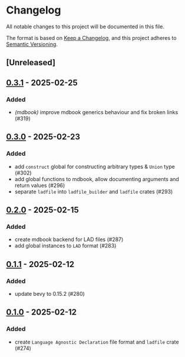 # Changelog

All notable changes to this project will be documented in this file.

The format is based on [Keep a Changelog](https://keepachangelog.com/en/1.0.0/),
and this project adheres to [Semantic Versioning](https://semver.org/spec/v2.0.0.html).

## [Unreleased]

## [0.3.1](https://github.com/makspll/bevy_mod_scripting/compare/v0.3.0-ladfile...v0.3.1-ladfile) - 2025-02-25

### Added

- *(mdbook)* improve mdbook generics behaviour and fix broken links (#319)

## [0.3.0](https://github.com/makspll/bevy_mod_scripting/compare/v0.2.0-ladfile...v0.3.0-ladfile) - 2025-02-23

### Added

- add `construct` global for constructing arbitrary types & `Union` type (#302)
- add global functions to mdbook, allow documenting arguments and return values (#296)
- separate `ladfile` into `ladfile_builder` and `ladfile` crates (#293)

## [0.2.0](https://github.com/makspll/bevy_mod_scripting/compare/v0.1.1-ladfile...v0.2.0-ladfile) - 2025-02-15

### Added

- create mdbook backend for LAD files (#287)
- add global instances to `LAD` format (#283)

## [0.1.1](https://github.com/makspll/bevy_mod_scripting/compare/v0.1.0-ladfile...v0.1.1-ladfile) - 2025-02-12

### Added

- update bevy to 0.15.2 (#280)

## [0.1.0](https://github.com/makspll/bevy_mod_scripting/releases/tag/v0.1.0-ladfile) - 2025-02-12

### Added

- create `Language Agnostic Declaration` file format and `ladfile` crate (#274)
